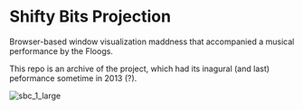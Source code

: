 # Shifty Bits Projection

Browser-based window visualization maddness that accompanied a musical performance by the Floogs.

This repo is an archive of the project, which had its inagural (and last) peformance sometime in 2013 (?).

![sbc_1_large](https://user-images.githubusercontent.com/82218266/146014612-fd8ca77a-c064-48f0-b77b-0e2dfd3073c0.gif)
